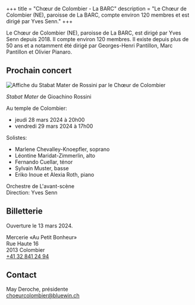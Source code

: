 +++
title = "Chœur de Colombier - La BARC"
description = "Le Chœur de Colombier (NE), paroisse de La BARC, compte environ 120 membres et est dirigé par Yves Senn." 
+++

Le Chœur de Colombier (NE), paroisse de La BARC, est dirigé par Yves Senn depuis 2018. Il compte environ 120 membres. Il existe depuis plus de 50 ans et a notamment été dirigé par Georges-Henri Pantillon, Marc Pantillon et Olivier Pianaro.

## Prochain concert

![Affiche du Stabat Mater de Rossini par le Chœur de Colombier](/images/choeur-colombier-2024-1.jpg)

*Stabat Mater* de Gioachino Rossini

Au temple de Colombier:

- jeudi 28 mars 2024 à 20h00  
- vendredi 29 mars 2024 à 17h00

Solistes:

- Marlene Chevalley-Knoepfler, soprano
- Léontine Maridat-Zimmerlin, alto
- Fernando Cuellar, ténor
- Sylvain Muster, basse
- Eriko Inoue et Alexia Roth, piano

Orchestre de L'avant-scène  
Direction: Yves Senn

## Billetterie

Ouverture le 13 mars 2024.

Mercerie «Au Petit Bonheur»  
Rue Haute 16  
2013 Colombier  
[+41 32 841 24 94](tel:+41328412494)

## Contact

May Deroche, présidente  
[choeurcolombier@bluewin.ch](mailto:choeurcolombier@bluewin.ch)  
